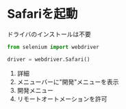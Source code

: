 # Safariを起動
ドライバのインストールは不要
```python
from selenium import webdriver

driver = webdriver.Safari()
```

1. 詳細
2. メニューバーに"開発"メニューを表示
3. 開発メニュー
4. リモートオートメーションを許可
